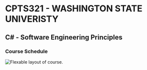 # CPTS321 - WASHINGTON STATE UNIVERISTY 
## C# - Software Engineering Principles

### Course Schedule 
![Flexable layout of course.](https://github.com/MarkShinozaki/CPTS321-SoftwareEngineeringPrinciples/blob/CourseInformation/Course%20Schedule%20-%20Picture.jpeg)
